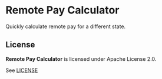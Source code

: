 # Remote Pay Calculator

Quickly calculate remote pay for a different state.

## License

**Remote Pay Calculator** is licensed under Apache License 2.0.

See [LICENSE](LICENSE)
